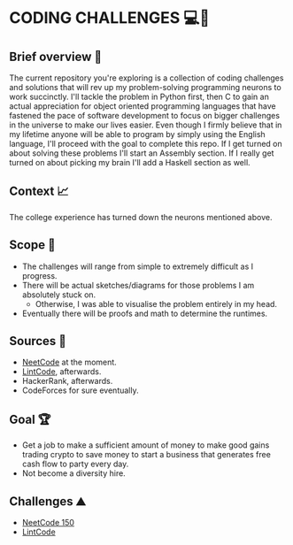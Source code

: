 # CODING CHALLENGES :computer::dart:

## Brief overview :memo:

The current repository you're exploring is a collection of coding challenges and solutions that will rev up my problem-solving programming neurons to work succinctly. I'll tackle the problem in Python first, then C to gain an actual appreciation for object oriented programming languages that have fastened the pace of software development to focus on bigger challenges in the universe to make our lives easier. Even though I firmly believe that in my lifetime anyone will be able to program by simply using the English language, I'll proceed with the goal to complete this repo. If I get turned on about solving these problems I'll start an Assembly section. If I really get turned on about picking my brain I'll add a Haskell section as well.

## Context :chart_with_upwards_trend:

The college experience has turned down the neurons mentioned above.

## Scope :telescope:

- The challenges will range from simple to extremely difficult as I progress.
- There will be actual sketches/diagrams for those problems I am absolutely stuck on.
  - Otherwise, I was able to visualise the problem entirely in my head.  
- Eventually there will be proofs and math to determine the runtimes.

## Sources :book:

- [NeetCode](https://neetcode.io/) at the moment.
- [LintCode](https://www.lintcode.com/), afterwards.
- HackerRank, afterwards.
- CodeForces for sure eventually.

## Goal :trophy:

- Get a job to make a sufficient amount of money to make good gains trading crypto to save money to start a business that generates free cash flow to party every day.
- Not become a diversity hire.

## Challenges :mountain:

- [NeetCode 150](https://github.com/CHRISSY-FRANKY/CODING-CHALLENGES/tree/main/neetcode150)
- [LintCode](https://github.com/CHRISSY-FRANKY/CODING-CHALLENGES/tree/main/lintcode)
